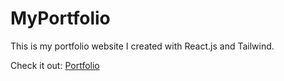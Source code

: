 # MyPortfolio
This is my portfolio website I created with React.js and Tailwind. 

Check it out: [Portfolio](https://aleksandarbuk.github.io/portfolio/)
